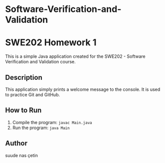 # Software-Verification-and-Validation
# SWE202 Homework 1

This is a simple Java application created for the SWE202 - Software Verification and Validation course.

## Description
This application simply prints a welcome message to the console. It is used to practice Git and GitHub.

## How to Run
1. Compile the program: `javac Main.java`
2. Run the program: `java Main`

## Author
suude nas çetin
